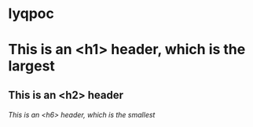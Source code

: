 # lyqpoc
# This is an \<h1\> header, which is the largest
## This is an \<h2\> header
###### This is an \<h6\> header, which is the smallest
